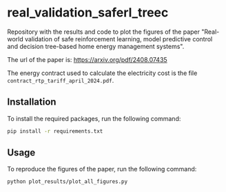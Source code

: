 # real_validation_saferl_treec

Repository with the results and code to plot the figures of the paper "Real-world validation of safe reinforcement learning, model predictive control and decision tree-based home energy management systems".

The url of the paper is: <https://arxiv.org/pdf/2408.07435>

The energy contract used to calculate the electricity cost is the file `contract_rtp_tariff_april_2024.pdf`.

## Installation

To install the required packages, run the following command:

```bash
pip install -r requirements.txt
```

## Usage

To reproduce the figures of the paper, run the following command:

```bash
python plot_results/plot_all_figures.py
```